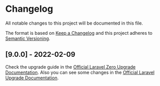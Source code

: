 # Changelog

All notable changes to this project will be documented in this file.

The format is based on [Keep a Changelog](https://keepachangelog.com) and this project adheres to [Semantic Versioning](https://semver.org).

## [9.0.0] - 2022-02-09

Check the upgrade guide in the [Official Laravel Zero Upgrade Documentation](https://laravel-zero.com/docs/upgrade#upgrade-9.0.0). Also you can see some changes in the [Official Laravel Upgrade Documentation](https://laravel.com/docs/9.x/upgrade).
